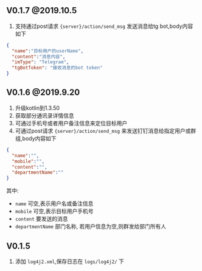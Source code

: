 ## V0.1.7 @2019.10.5
1. 支持通过post请求 `{server}/action/send_msg` 发送消息给tg bot,body内容如下
```json
{
  "name":"目标用户的userName", 
  "content":"消息内容",
  "imType": "Telegram",
  "tgBotToken": "接收消息的bot token"
}
```

## V0.1.6 @2019.9.20
1. 升级kotlin到1.3.50
2. 获取部分通讯录详情信息
3. 可通过手机号或者用户备注信息来定位目标用户
4. 可通过post请求 `{server}/action/send_msg` 来发送钉钉消息给指定用户或群组,body内容如下
```json
{
  "name":"", 
  "mobile":"",
  "content":"",
  "departmentName":""
}
```

其中:
* `name` 可空,表示用户名或备注信息
* `mobile` 可空,表示目标用户手机号
* `content` 要发送的消息
* `departmentName` 部门名称, 若用户信息为空,则群发给部门所有人

## V0.1.5
1. 添加 `log4j2.xml`,保存日志在 `logs/log4j2/` 下
